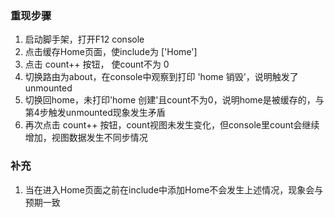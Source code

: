 ### 重现步骤
1. 启动脚手架，打开F12 console
2. 点击缓存Home页面，使include为 ['Home']
3. 点击 count++ 按钮， 使count不为 0
4. 切换路由为about，在console中观察到打印 'home 销毁'，说明触发了 unmounted
5. 切换回home，未打印'home 创建'且count不为0，说明home是被缓存的，与第4步触发unmounted现象发生矛盾
6. 再次点击 count++ 按钮，count视图未发生变化，但console里count会继续增加，视图数据发生不同步情况

### 补充
1. 当在进入Home页面之前在include中添加Home不会发生上述情况，现象会与预期一致
